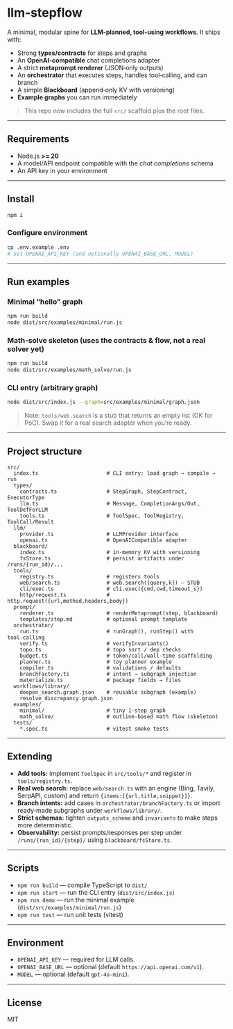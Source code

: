 # llm-stepflow

A minimal, modular spine for **LLM‑planned, tool‑using workflows**. It ships with:
- Strong **types/contracts** for steps and graphs
- An **OpenAI‑compatible** chat completions adapter
- A strict **metaprompt renderer** (JSON‑only outputs)
- An **orchestrator** that executes steps, handles tool‑calling, and can branch
- A simple **Blackboard** (append‑only KV with versioning)
- **Example graphs** you can run immediately

> This repo now includes the full `src/` scaffold plus the root files.

---

## Requirements
- Node.js **>= 20**
- A model/API endpoint compatible with the *chat completions* schema
- An API key in your environment

---

## Install

```bash
npm i
```

### Configure environment
```bash
cp .env.example .env
# Set OPENAI_API_KEY (and optionally OPENAI_BASE_URL, MODEL)
```

---

## Run examples

### Minimal “hello” graph
```bash
npm run build
node dist/src/examples/minimal/run.js
```

### Math‑solve skeleton (uses the contracts & flow, not a real solver yet)
```bash
npm run build
node dist/src/examples/math_solve/run.js
```

### CLI entry (arbitrary graph)
```bash
node dist/src/index.js --graph=src/examples/minimal/graph.json
```

> Note: `tools/web.search` is a stub that returns an empty list (OK for PoC). Swap it for a real search adapter when you’re ready.

---

## Project structure

```
src/
  index.ts                      # CLI entry: load graph → compile → run
  types/
    contracts.ts                # StepGraph, StepContract, ExecutorType
    llm.ts                      # Message, CompletionArgs/Out, ToolDefForLLM
    tools.ts                    # ToolSpec, ToolRegistry, ToolCall/Result
  llm/
    provider.ts                 # LLMProvider interface
    openai.ts                   # OpenAICompatible adapter
  blackboard/
    index.ts                    # in‑memory KV with versioning
    fsStore.ts                  # persist artifacts under /runs/{run_id}/...
  tools/
    registry.ts                 # registers tools
    web/search.ts               # web.search({query,k}) — STUB
    cli/exec.ts                 # cli.exec({cmd,cwd,timeout_s})
    http/request.ts             # http.request({url,method,headers,body})
  prompt/
    renderer.ts                 # renderMetaprompt(step, blackboard)
    templates/step.md           # optional prompt template
  orchestrator/
    run.ts                      # runGraph(), runStep() with tool‑calling
    verify.ts                   # verifyInvariants()
    topo.ts                     # topo sort / dep checks
    budget.ts                   # token/call/wall‑time scaffolding
    planner.ts                  # toy planner example
    compiler.ts                 # validations / defaults
    branchFactory.ts            # intent → subgraph injection
    materialize.ts              # package fields → files
  workflows/library/
    deepen_search.graph.json    # reusable subgraph (example)
    resolve_discrepancy.graph.json
  examples/
    minimal/                    # tiny 1‑step graph
    math_solve/                 # outline‑based math flow (skeleton)
  tests/
    *.spec.ts                   # vitest smoke tests
```

---

## Extending

- **Add tools:** implement `ToolSpec` in `src/tools/*` and register in `tools/registry.ts`.
- **Real web search:** replace `web/search.ts` with an engine (Bing, Tavily, SerpAPI, custom) and return `{items:[{url,title,snippet}]}`.
- **Branch intents:** add cases in `orchestrator/branchFactory.ts` or import ready‑made subgraphs under `workflows/library/`.
- **Strict schemas:** tighten `outputs_schema` and `invariants` to make steps more deterministic.
- **Observability:** persist prompts/responses per step under `/runs/{run_id}/{step}/` using `blackboard/fsStore.ts`.

---

## Scripts

- `npm run build` — compile TypeScript to `dist/`
- `npm run start` — run the CLI entry (`dist/src/index.js`)
- `npm run demo` — run the minimal example (`dist/src/examples/minimal/run.js`)
- `npm run test` — run unit tests (vitest)

---

## Environment

- `OPENAI_API_KEY` — required for LLM calls.
- `OPENAI_BASE_URL` — optional (default `https://api.openai.com/v1`).
- `MODEL` — optional (default `gpt-4o-mini`).

---

## License

MIT
